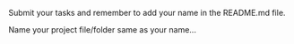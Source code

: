 Submit your tasks and remember to add your name in the README.md file.

Name your project file/folder same as your name...
